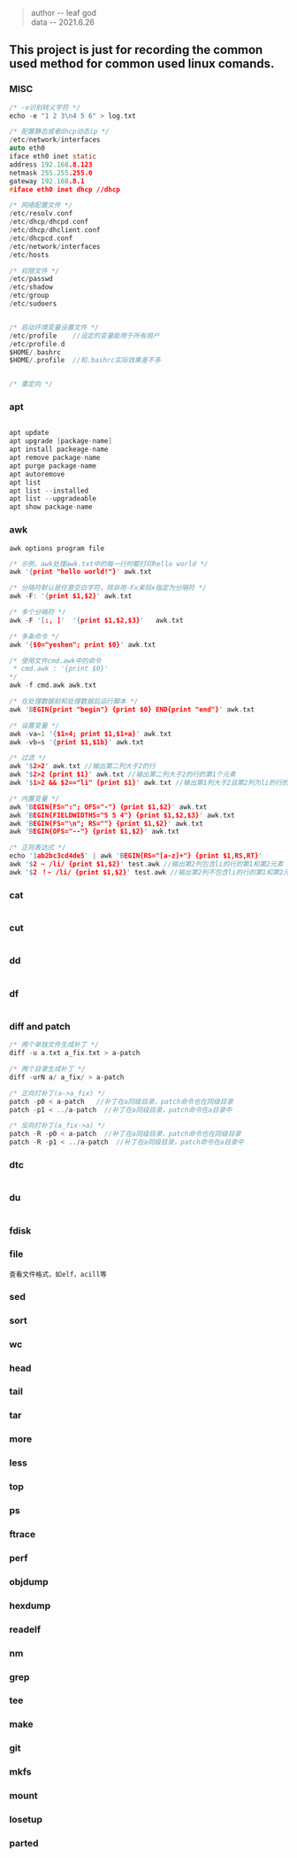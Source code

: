 > author -- leaf god  
> data -- 2021.6.26  

## This project is just for recording the common used method for common used linux comands.

### MISC

```c
/* -e识别转义字符 */
echo -e "1 2 3\n4 5 6" > log.txt

/* 配置静态或者dhcp动态ip */
/etc/network/interfaces
auto eth0
iface eth0 inet static
address 192.168.8.123
netmask 255.255.255.0
gateway 192.168.8.1
#iface eth0 inet dhcp //dhcp

/* 网络配置文件 */
/etc/resolv.conf
/etc/dhcp/dhcpd.conf
/etc/dhcp/dhclient.conf
/etc/dhcpcd.conf
/etc/network/interfaces
/etc/hosts

/* 权限文件 */
/etc/passwd
/etc/shadow
/etc/group
/etc/sudoers


/* 启动环境变量设置文件 */
/etc/profile    //设定的变量能用于所有用户    
/etc/profile.d
$HOME/.bashrc   
$HOME/.profile  //和.bashrc实际效果差不多


/* 重定向 */

```

### apt

```c

apt update
apt upgrade [package-name]
apt install packeage-name
apt remove package-name
apt purge package-name
apt autoremove
apt list
apt list --installed
apt list --upgradeable
apt show package-name

```

### awk

`awk options program file`

```c
/* 示例，awk处理awk.txt中的每一行时都打印hello world */
awk '{print "hello world!"}' awk.txt

/* 分隔符默认是任意空白字符，除非用-Fx来将x指定为分隔符 */
awk -F: '{print $1,$2}' awk.txt 

/* 多个分隔符 */
awk -F '[:, ]'  '{print $1,$2,$3}'   awk.txt

/* 多条命令 */
awk '{$0="yeshen"; print $0}' awk.txt

/* 使用文件cmd.awk中的命令
 * cmd.awk : '{print $0}'
*/
awk -f cmd.awk awk.txt

/* 在处理数据前和处理数据后运行脚本 */
awk 'BEGIN{print "begin"} {print $0} END{print "end"}' awk.txt

/* 设置变量 */
awk -va=1 '{$1=4; print $1,$1+a}' awk.txt
awk -vb=s '{print $1,$1b}' awk.txt

/* 过滤 */
awk '$2>2' awk.txt //输出第二列大于2的行
awk '$2>2 {print $1}' awk.txt //输出第二列大于2的行的第1个元素
awk '$1>2 && $2=="li" {print $1}' awk.txt //输出第1列大于2且第2列为li的行的第1个元素

/* 内置变量 */
awk 'BEGIN{FS=":"; OFS="-"} {print $1,$2}' awk.txt 
awk 'BEGIN{FIELDWIDTHS="5 5 4"} {print $1,$2,$3}' awk.txt  
awk 'BEGIN{FS="\n"; RS=""} {print $1,$2}' awk.txt
awk 'BEGIN{OFS="--"} {print $1,$2}' awk.txt

/* 正则表达式 */
echo '1ab2bc3cd4de5' | awk 'BEGIN{RS="[a-z]+"} {print $1,RS,RT}'
awk '$2 ~ /li/ {print $1,$2}' test.awk //输出第2列包含li的行的第1和第2元素
awk '$2 ！~ /li/ {print $1,$2}' test.awk //输出第2列不包含li的行的第1和第2元素

```

### cat

```c

```

### cut

```c

```

### dd

```c

```

### df

```c

```

### diff and patch

```c
/* 两个单独文件生成补丁 */
diff -u a.txt a_fix.txt > a-patch 

/* 两个目录生成补丁 */
diff -urN a/ a_fix/ > a-patch

/* 正向打补丁(a->a_fix) */
patch -p0 < a-patch   //补丁在a同级目录，patch命令也在同级目录
patch -p1 < ../a-patch  //补丁在a同级目录，patch命令在a目录中

/* 反向打补丁(a_fix->a) */
patch -R -p0 < a-patch  //补丁在a同级目录，patch命令也在同级目录
patch -R -p1 < ../a-patch  //补丁在a同级目录，patch命令在a目录中

```

### dtc

```c

```

### du

```c

```

### fdisk

### file

`查看文件格式，如elf，acill等`

### sed

### sort

### wc

### head

### tail

### tar

### more

### less

### top

### ps

### ftrace

### perf

### objdump

### hexdump

### readelf

### nm

### grep 

### tee

### make

### git

### mkfs

### mount

### losetup

### parted



